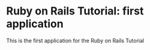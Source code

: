 # Ruby on Rails Tutorial: first application

This is the first application for the Ruby on Rails Tutorial